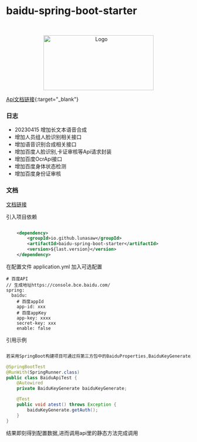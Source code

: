 # baidu-spring-boot-starter

<!-- PROJECT LOGO -->
<br />

<p align="center">
  <a href="https://github.com/czy1024/baidu-spring-boot-starter/">
    <img src="https://raw.githubusercontent.com/lunasaw/luna-fans-api/master/baidu-spring-boot-starter/logo/baidu-logo.png" alt="Logo" width="300" height="150">
  </a>
</p>

[Api文档链接](https://lunasaw.github.io/luna-fans-api/baidu-spring-boot-starter/apidocs/){:target="_blank"}

### 日志

- 20230415 增加长文本语音合成
- 增加人员组人脸识别相关接口
- 增加语音识别合成相关接口
- 增加百度人脸识别,卡证审核等Api请求封装
- 增加百度OcrApi接口
- 增加百度身体状态检测
- 增加百度身份证审核


### 文档

[文档链接](https://lunasaw.github.io/luna-fans-api/javadocs/)

引入项目依赖

```xml

    <dependency>
        <groupId>io.github.lunasaw</groupId>
        <artifactId>baidu-spring-boot-starter</artifactId>
        <version>${last.version}</version>
    </dependency>
```
在配置文件 application.yml 加入可选配置

```text
# 百度API
// 生成地址https://console.bce.baidu.com/
spring:
  baidu:
    # 百度appId
    app-id: xxx
    # 百度appKey
    app-key: xxxx
    secret-key: xxx
    enable: false
```

引用示例

```java

若采用SpringBoot构建项目可通过将第三方包中的BaiduProperties,BaiduKeyGenerate通过Spring配置文件注入Spring管理

@SpringBootTest
@RunWith(SpringRunner.class)
public class BaiduApiTest {
    @Autowired
    private BaiduKeyGenerate baiduKeyGenerate;

    @Test
    public void atest() throws Exception {
        baiduKeyGenerate.getAuth();
    }
}


```
结果即刻得到配置数据,进而调用api里的静态方法完成调用




